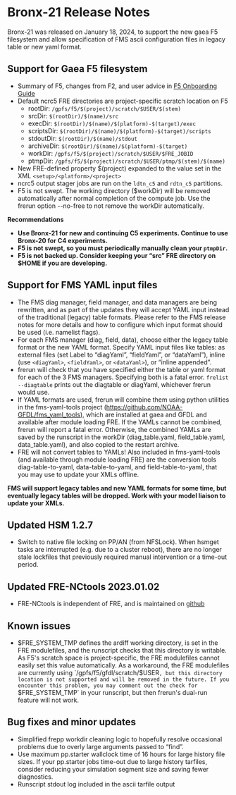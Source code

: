 # Bronx-21 Release Notes

Bronx-21 was released on January 18, 2024, to support the new gaea F5 filesystem and allow specification of FMS ascii configuration files in legacy table or new yaml format.

## Support for Gaea F5 filesystem
* Summary of F5, changes from F2, and user advice in [F5 Onboarding Guide](https://docs.google.com/document/d/1Z8YnZHaaWAWuyNfVGorrupBxtadOY04c4RL2Y2svZos/edit?usp=sharing)
* Default ncrc5 FRE directories are project-specific scratch location on F5
  * rootDir: `/gpfs/f5/$(project)/scratch/$USER/$(stem)`
  * srcDir: `$(rootDir)/$(name)/src`
  * execDir: `$(rootDir)/$(name)/$(platform)-$(target)/exec`
  * scriptsDir: `$(rootDir)/$(name)/$(platform)-$(target)/scripts`
  * stdoutDir: `$(rootDir)/$(name)/stdout`
  * archiveDir: `$(rootDir)/$(name)/$(platform)-$(target)`
  * workDir: `/gpfs/f5/$(project)/scratch/$USER/$FRE_JOBID`
  * ptmpDir: `/gpfs/f5/$(project)/scratch/$USER/ptmp/$(stem)/$(name)`
* New FRE-defined property $(project) expanded to the value set in the XML `<setup>/<platform>/<project>`
* ncrc5 output stager jobs are run on the `ldtn_c5` and `rdtn_c5` partitions.
* F5 is not swept. The working directory ($workDir) will be removed automatically after normal completion of the compute job. Use the frerun option --no-free to not remove the workDir automatically.

**Recommendations**
* **Use Bronx-21 for new and continuing C5 experiments. Continue to use Bronx-20 for C4 experiments.**
* **F5 is not swept, so you must periodically manually clean your `ptmpDir`.**
* **F5 is not backed up. Consider keeping your “src” FRE directory on $HOME if you are developing.**

## Support for FMS YAML input files
* The FMS diag manager, field manager, and data managers are being rewritten, and as part of the updates they will accept YAML input instead of the traditional (legacy) table formats. Please refer to the FMS release notes for more details and how to configure which input format should be used (i.e. namelist flags).
* For each FMS manager (diag, field, data), choose either the legacy table format or the new YAML format. Specify YAML input files like tables: as external files (set Label to “diagYaml”, “fieldYaml”, or “dataYaml”), inline (use `<diagYaml>`, `<fieldYaml>`, or `<dataYaml>`), or “inline appended”.
* frerun will check that you have specified either the table or yaml format for each of the 3 FMS managers. Specifying both is a fatal error. `frelist --diagtable` prints out the diagtable or diagYaml, whichever frerun would use.
* If YAML formats are used, frerun will combine them using python utilities in the fms-yaml-tools project (https://github.com/NOAA-GFDL/fms_yaml_tools), which are installed at gaea and GFDL and available after module loading FRE. If the YAMLs cannot be combined, frerun will report a fatal error. Otherwise, the combined YAMLs are saved by the runscript in the workDir (diag_table.yaml, field_table.yaml, data_table.yaml), and also copied to the restart archive.
* FRE will not convert tables to YAMLs! Also included in fms-yaml-tools (and available through module loading FRE) are the conversion tools diag-table-to-yaml, data-table-to-yaml, and field-table-to-yaml, that you may use to update your XMLs offline.

**FMS will support legacy tables and new YAML formats for some time, but eventually legacy tables will be dropped. Work with your model liaison to update your XMLs.**

## Updated HSM 1.2.7
* Switch to native file locking on PP/AN (from NFSLock). When hsmget tasks are interrupted (e.g. due to a cluster reboot), there are no longer stale lockfiles that previously required manual intervention or a time-out period.

## Updated FRE-NCtools 2023.01.02
* FRE-NCtools is independent of FRE, and is maintained on [github](https://github.com/NOAA-GFDL/FRE-NCtools)

## Known issues
* $FRE_SYSTEM_TMP defines the ardiff working directory, is set in the FRE modulefiles, and the runscript checks that this directory is writable. As F5's scratch space is project-specific, the FRE modulefiles cannot easily set this value automatically. As a workaround, the FRE modulefiles are currently using `/gpfs/f5/gfdl/scratch/$USER`, but this directory location is not supported and will be removed in the future. If you encounter this problem, you may comment out the check for `$FRE_SYSTEM_TMP` in your runscript, but then frerun's dual-run feature will not work.

## Bug fixes and minor updates
* Simplified frepp workdir cleaning logic to hopefully resolve occasional problems due to overly large arguments passed to “find”.
* Use maximum pp.starter wallclock time of 16 hours for large history file sizes. If your pp.starter jobs time-out due to large history tarfiles, consider reducing your simulation segment size and saving fewer diagnostics.
* Runscript stdout log included in the ascii tarfile output
